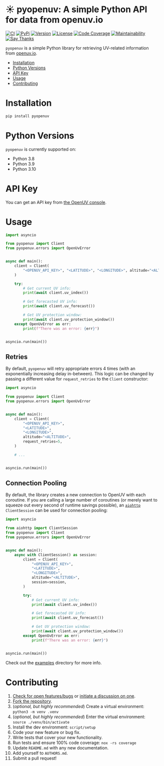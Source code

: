 # ☀️  pyopenuv: A simple Python API for data from openuv.io

[![CI](https://github.com/bachya/pyopenuv/workflows/CI/badge.svg)](https://github.com/bachya/pyopenuv/actions)
[![PyPi](https://img.shields.io/pypi/v/pyopenuv.svg)](https://pypi.python.org/pypi/pyopenuv)
[![Version](https://img.shields.io/pypi/pyversions/pyopenuv.svg)](https://pypi.python.org/pypi/pyopenuv)
[![License](https://img.shields.io/pypi/l/pyopenuv.svg)](https://github.com/bachya/pyopenuv/blob/master/LICENSE)
[![Code Coverage](https://codecov.io/gh/bachya/pyopenuv/branch/master/graph/badge.svg)](https://codecov.io/gh/bachya/pyopenuv)
[![Maintainability](https://api.codeclimate.com/v1/badges/a03c9e96f19a3dc37f98/maintainability)](https://codeclimate.com/github/bachya/pyopenuv/maintainability)
[![Say Thanks](https://img.shields.io/badge/SayThanks-!-1EAEDB.svg)](https://saythanks.io/to/bachya)

`pyopenuv` is a simple Python library for retrieving UV-related information from
[openuv.io](https://openuv.io/).

- [Installation](#installation)
- [Python Versions](#python-versions)
- [API Key](#api-key)
- [Usage](#usage)
- [Contributing](#contributing)

# Installation

```python
pip install pyopenuv
```

# Python Versions

`pyopenuv` is currently supported on:

* Python 3.8 
* Python 3.9
* Python 3.10

# API Key

You can get an API key from
[the OpenUV console](https://www.openuv.io/console).

# Usage

```python
import asyncio

from pyopenuv import Client
from pyopenuv.errors import OpenUvError


async def main():
    client = Client(
        "<OPENUV_API_KEY>", "<LATITUDE>", "<LONGITUDE>", altitude="<ALTITUDE>"
    )

    try:
        # Get current UV info:
        print(await client.uv_index())

        # Get forecasted UV info:
        print(await client.uv_forecast())

        # Get UV protection window:
        print(await client.uv_protection_window())
    except OpenUvError as err:
        print(f"There was an error: {err}")


asyncio.run(main())
```

## Retries

By default, `pyopenuv` will retry appropriate errors 4 times (with an exponentially
increasing delay in-between). This logic can be changed by passing a different value for
`request_retries` to the `Client` constructor:

```python
import asyncio

from pyopenuv import Client
from pyopenuv.errors import OpenUvError


async def main():
    client = Client(
        "<OPENUV_API_KEY>",
        "<LATITUDE>",
        "<LONGITUDE>",
        altitude="<ALTITUDE>",
        request_retries=5,
    )

    # ...


asyncio.run(main())
```

## Connection Pooling

By default, the library creates a new connection to OpenUV with each coroutine. If you
are calling a large number of coroutines (or merely want to squeeze out every second of
runtime savings possible), an
[`aiohttp`](https://github.com/aio-libs/aiohttp) `ClientSession` can be used for connection
pooling:

```python
import asyncio

from aiohttp import ClientSession
from pyopenuv import Client
from pyopenuv.errors import OpenUvError


async def main():
    async with ClientSession() as session:
        client = Client(
            "<OPENUV_API_KEY>",
            "<LATITUDE>",
            "<LONGITUDE>",
            altitude="<ALTITUDE>",
            session=session,
        )

        try:
            # Get current UV info:
            print(await client.uv_index())

            # Get forecasted UV info:
            print(await client.uv_forecast())

            # Get UV protection window:
            print(await client.uv_protection_window())
        except OpenUvError as err:
            print(f"There was an error: {err}")


asyncio.run(main())
```

Check out the [examples](https://github.com/bachya/pyopenuv/tree/dev/examples)
directory for more info.

# Contributing

1. [Check for open features/bugs](https://github.com/bachya/pyopenuv/issues)
  or [initiate a discussion on one](https://github.com/bachya/pyopenuv/issues/new).
2. [Fork the repository](https://github.com/bachya/pyopenuv/fork).
3. (_optional, but highly recommended_) Create a virtual environment: `python3 -m venv .venv`
4. (_optional, but highly recommended_) Enter the virtual environment: `source ./venv/bin/activate`
5. Install the dev environment: `script/setup`
6. Code your new feature or bug fix.
7. Write tests that cover your new functionality.
8. Run tests and ensure 100% code coverage: `nox -rs coverage`
9. Update `README.md` with any new documentation.
10. Add yourself to `AUTHORS.md`.
11. Submit a pull request!
